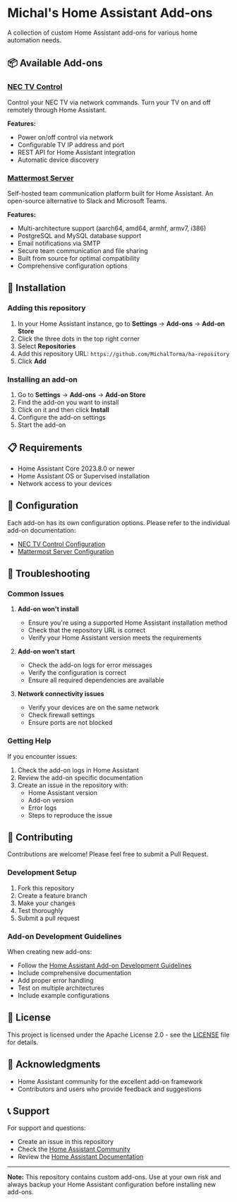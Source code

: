 # Michal's Home Assistant Add-ons

A collection of custom Home Assistant add-ons for various home automation needs.

## 📦 Available Add-ons

### [NEC TV Control](hass-nec-control/)
Control your NEC TV via network commands. Turn your TV on and off remotely through Home Assistant.

**Features:**
- Power on/off control via network
- Configurable TV IP address and port
- REST API for Home Assistant integration
- Automatic device discovery

### [Mattermost Server](ha-mattermost/)
Self-hosted team communication platform built for Home Assistant. An open-source alternative to Slack and Microsoft Teams.

**Features:**
- Multi-architecture support (aarch64, amd64, armhf, armv7, i386)
- PostgreSQL and MySQL database support
- Email notifications via SMTP
- Secure team communication and file sharing
- Built from source for optimal compatibility
- Comprehensive configuration options

## 🚀 Installation

### Adding this repository

1. In your Home Assistant instance, go to **Settings** → **Add-ons** → **Add-on Store**
2. Click the three dots in the top right corner
3. Select **Repositories**
4. Add this repository URL: `https://github.com/MichalTorma/ha-repository`
5. Click **Add**

### Installing an add-on

1. Go to **Settings** → **Add-ons** → **Add-on Store**
2. Find the add-on you want to install
3. Click on it and then click **Install**
4. Configure the add-on settings
5. Start the add-on

## 📋 Requirements

- Home Assistant Core 2023.8.0 or newer
- Home Assistant OS or Supervised installation
- Network access to your devices

## 🔧 Configuration

Each add-on has its own configuration options. Please refer to the individual add-on documentation:

- [NEC TV Control Configuration](hass-nec-control/README.md)
- [Mattermost Server Configuration](ha-mattermost/README.md)

## 🐛 Troubleshooting

### Common Issues

1. **Add-on won't install**
   - Ensure you're using a supported Home Assistant installation method
   - Check that the repository URL is correct
   - Verify your Home Assistant version meets the requirements

2. **Add-on won't start**
   - Check the add-on logs for error messages
   - Verify the configuration is correct
   - Ensure all required dependencies are available

3. **Network connectivity issues**
   - Verify your devices are on the same network
   - Check firewall settings
   - Ensure ports are not blocked

### Getting Help

If you encounter issues:

1. Check the add-on logs in Home Assistant
2. Review the add-on specific documentation
3. Create an issue in the repository with:
   - Home Assistant version
   - Add-on version
   - Error logs
   - Steps to reproduce the issue

## 🤝 Contributing

Contributions are welcome! Please feel free to submit a Pull Request.

### Development Setup

1. Fork this repository
2. Create a feature branch
3. Make your changes
4. Test thoroughly
5. Submit a pull request

### Add-on Development Guidelines

When creating new add-ons:

- Follow the [Home Assistant Add-on Development Guidelines](https://developers.home-assistant.io/docs/add-ons/)
- Include comprehensive documentation
- Add proper error handling
- Test on multiple architectures
- Include example configurations

## 📄 License

This project is licensed under the Apache License 2.0 - see the [LICENSE](LICENSE) file for details.

## 🙏 Acknowledgments

- Home Assistant community for the excellent add-on framework
- Contributors and users who provide feedback and suggestions

## 📞 Support

For support and questions:

- Create an issue in this repository
- Check the [Home Assistant Community](https://community.home-assistant.io/)
- Review the [Home Assistant Documentation](https://www.home-assistant.io/docs/)

---

**Note:** This repository contains custom add-ons. Use at your own risk and always backup your Home Assistant configuration before installing new add-ons.